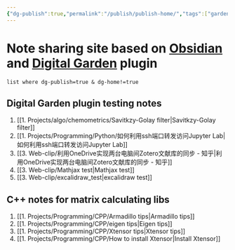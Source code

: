 ```yaml
---
{"dg-publish":true,"permalink":"/publish/publish-home/","tags":["gardenEntry"]}
---
```


# Note sharing site based on [Obsidian](https://obsidian.md/) and [Digital Garden](https://github.com/oleeskild/Obsidian-Digital-Garden) plugin

```dataview
list where dg-publish=true & dg-home!=true
```
## Digital Garden plugin testing notes
1. [[1. Projects/algo/chemometrics/Savitkzy-Golay filter|Savitkzy-Golay filter]]
2. [[1. Projects/Programming/Python/如何利用ssh端口转发访问Jupyter Lab|如何利用ssh端口转发访问Jupyter Lab]]
3. [[3. Web-clip/利用OneDrive实现两台电脑间Zotero文献库的同步 - 知乎|利用OneDrive实现两台电脑间Zotero文献库的同步 - 知乎]]
4. [[3. Web-clip/Mathjax test|Mathjax test]]
5. [[3. Web-clip/excalidraw_test|excalidraw test]]

## C++ notes for matrix calculating libs
1. [[1. Projects/Programming/CPP/Armadillo tips|Armadillo tips]]
2. [[1. Projects/Programming/CPP/eigen tips|Eigen tips]]
3. [[1. Projects/Programming/CPP/Xtensor tips|Xtensor tips]]
4. [[1. Projects/Programming/CPP/How to install Xtensor|Install Xtensor]]
